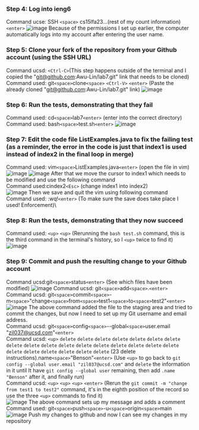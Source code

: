 ### Step 4: Log into ieng6

Command ucse: SSH ```<space>``` cs15lfa23...(rest of my count information)`<enter>`
![image](https://github.com/Awu-Lin/cse15l-lab-reports/assets/94472422/e224b41c-a01c-4667-bdc9-2224a5ad749a)
Because of the permissions I set up earlier, the computer automatically logs into my account after entering the user name.

### Step 5: Clone your fork of the repository from your Github account (using the SSH URL)
Command ucsd: `<Ctrl-C>`(This step happens outside of the terminal and I copied the "git@github.com:Awu-Lin/lab7.git" link that needs to be cloned)\
Command used: git`<space>`clone`<space>` `<Ctrl-V>` `<enter>` (Paste the already cloned "git@github.com:Awu-Lin/lab7.git" link)
![image](https://github.com/Awu-Lin/cse15l-lab-reports/assets/94472422/cd8676e1-23f9-4426-a148-8d056eaa0926)

### Step 6: Run the tests, demonstrating that they fail
Command used: cd`<space>`lab7`<enter>` (enter into the correct directory)\
Command used: bash`<space>`test.sh`<enter>`
![image](https://github.com/Awu-Lin/cse15l-lab-reports/assets/94472422/078b5bb6-0ffd-4f5c-96e6-eedc6e0e845c)

### Step 7: Edit the code file ListExamples.java to fix the failing test (as a reminder, the error in the code is just that index1 is used instead of index2 in the final loop in merge)

Command used: vim`<space>`ListExamples.java`<enter>` (open the file in vim)
![image](https://github.com/Awu-Lin/cse15l-lab-reports/assets/94472422/96c4b568-e200-4c81-94c7-b0aa59855583)
![image](https://github.com/Awu-Lin/cse15l-lab-reports/assets/94472422/cae562ce-3591-4ca6-a8a8-7825111071f3)
After that we move the cursor to index1 which needs to be modified and use the following command\
Command used:cindex2`<Esc>` (change index1 into index2)\
![image](https://github.com/Awu-Lin/cse15l-lab-reports/assets/94472422/7f5f4325-57fe-4e40-a4f7-51029e714a6b)
Then we save and quit the vim using following command\
Command used: :wq!`<enter>` (To make sure the save does take place I used! Enforcement)\

### Step 8: Run the tests, demonstrating that they now succeed
Command used: `<up>` `<up>` (Rerunning the `bash test.sh` command, this is the third command in the terminal's history, so I  `<up>` twice to find it)\
![image](https://github.com/Awu-Lin/cse15l-lab-reports/assets/94472422/fbaa0924-5ba0-44dd-8870-68ac7c2e060e)

### Step 9: Commit and push the resulting change to your Github account
Command ucsd:git`<space>`status`<enter>` (See which files have been modified)
![image](https://github.com/Awu-Lin/cse15l-lab-reports/assets/94472422/4285f44f-89ba-4484-bca5-6a9146092592)
Command ucsd: git`<space>`add`<space>`.`<enter>`\
Command ucsd: git`<space>`commit`<space>`-m`<space>`"change`<space>`from`<space>`test1`<space>`to`<space>`test2"`<enter>`
![image](https://github.com/Awu-Lin/cse15l-lab-reports/assets/94472422/6773cfbc-b1c7-4834-8891-303a0228f2d1)
The above command added the file to the staging area and tried to commit the changes, but now I need to set up my Git username and email address. \
Command ucsd: git`<space>`config`<space>`--global`<space>`user.email "zil037@ucsd.com"`<enter>`\
Command ucsd: `<up>` `delete` `delete` `delete` `delete` `delete` `delete` `delete` `delete` `delete` `delete` `delete` `delete` `delete` `delete` `delete` `delete` `delete` `delete` `delete` `delete` `delete` `delete` `delete` (23 delete instructions).name`<space>`"Benson"`<enter>` (Use `<up>`  to go back to `git config --global user.email "zil037@ucsd.com"` and `delete` the information in it until It have `git config --global user` remaining, then add `.name "Benson"` after it, and finally run) \
Command ucsd: `<up>` `<up>` `<up>` `<enter>` (Rerun the `git commit -m "change from test1 to test2"` command, it's in the eighth position of the record so use the three `<up>` commands to find it)\
![image](https://github.com/Awu-Lin/cse15l-lab-reports/assets/94472422/5ee38f9f-a560-45ec-ab9d-cd462419ea8e)
The above command sets up my message and adds a comment\
Command used: git`<space>`push`<space>`-u`<space>`origin`<space>`main
![image](https://github.com/Awu-Lin/cse15l-lab-reports/assets/94472422/272c7842-a7f4-42c5-a3d7-8ab73834d0a4)
Push my changes to github and now I can see my changes in my repository







